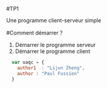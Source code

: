 
#TP1 

Une programme client-serveur simple 



#Comment démarrer？

1. Démarrer le programme serveur
2. Démarrer le programme client




```javascript
  var uaqc = {
    author1  : "Lijun Zheng",
    author : "Paul Fussien"
  }
```
